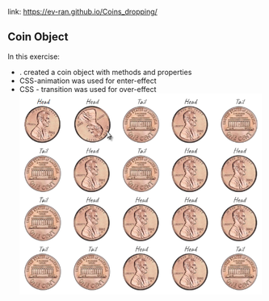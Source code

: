 link:  https://ev-ran.github.io/Coins_dropping/
## Coin Object
 In this exercise:
* . created a coin object with methods and properties
*  CSS-animation was used for enter-effect 
*  CSS - transition was used for over-effect
![-](img/coins.png)


